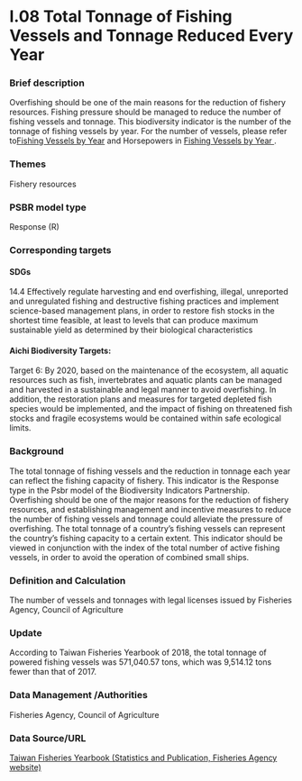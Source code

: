 # I.08 Total Tonnage of Fishing Vessels and Tonnage Reduced Every Year

<script type="text/javascript" src="http://cdn.mathjax.org/mathjax/latest/MathJax.js?config=TeX-AMS-MML_HTMLorMML"></script>

### Brief description
Overfishing should be one of the main reasons for the reduction of fishery resources. Fishing pressure should be managed to reduce the number of fishing vessels and tonnage. This biodiversity indicator is the number of the tonnage of fishing vessels by year. For the number of vessels, please refer to[Fishing Vessels by Year](/zh-hant/indicator/psbr/161) and Horsepowers in [ Fishing Vessels by Year ](zh-hant/indicator/psbr/162).
### Themes
Fishery resources
### PSBR model type
Response (R)
### Corresponding targets
#### SDGs
14.4 Effectively regulate harvesting and end overfishing, illegal, unreported and unregulated fishing and destructive fishing practices and implement science-based management plans, in order to restore fish stocks in the shortest time feasible, at least to levels that can produce maximum sustainable yield as determined by their biological characteristics
#### Aichi Biodiversity Targets:
Target 6: By 2020, based on the maintenance of the ecosystem, all aquatic resources such as fish, invertebrates and aquatic plants can be managed and harvested in a sustainable and legal manner to avoid overfishing. In addition, the restoration plans and measures for targeted depleted fish species would be implemented, and the impact of fishing on threatened fish stocks and fragile ecosystems would be contained within safe ecological limits.
### Background
The total tonnage of fishing vessels and the reduction in tonnage each year can reflect the fishing capacity of fishery. This indicator is the Response type in the Psbr model of the Biodiversity Indicators Partnership. Overfishing should be one of the major reasons for the reduction of fishery resources, and establishing management and incentive measures to reduce the number of fishing vessels and tonnage could alleviate the pressure of overfishing. The total tonnage of a country’s fishing vessels can represent the country’s fishing capacity to a certain extent. This indicator should be viewed in conjunction with the index of the total number of active fishing vessels, in order to avoid the operation of combined small ships.
### Definition and Calculation
The number of vessels and tonnages with legal licenses issued by Fisheries Agency, Council of Agriculture
### Update
According to Taiwan Fisheries Yearbook of 2018, the total tonnage of powered fishing vessels was 571,040.57 tons, which was 9,514.12 tons fewer than that of 2017.
### Data Management /Authorities
Fisheries Agency, Council of Agriculture
### Data Source/URL
[Taiwan Fisheries Yearbook (Statistics and Publication, Fisheries Agency website)](https://www.fa.gov.tw/cht/PublicationsFishYear/index.aspx)